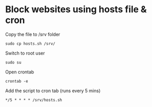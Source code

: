 # Block websites using hosts file & cron

Copy the file to /srv folder
```
sudo cp hosts.sh /srv/
```

Switch to root user
```
sudo su 
```

Open crontab
```
crontab -e
```

Add the script to cron tab (runs every 5 mins)
```
*/5 * * * * /srv/hosts.sh
```